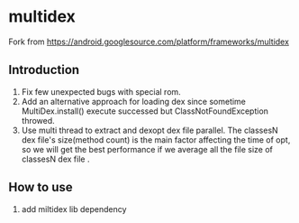 # multidex
Fork from https://android.googlesource.com/platform/frameworks/multidex

## Introduction
1. Fix few unexpected bugs with special rom.  
2. Add an alternative approach for loading dex since sometime MultiDex.install() execute successed but ClassNotFoundException throwed.
3. Use multi thread to extract and dexopt dex file parallel. The classesN dex file's size(method count) is the main factor affecting the time of opt, so we will get the best performance if we average all the file size of classesN dex file .

## How to use
1. add miltidex lib dependency
   ```

   ```
